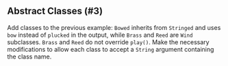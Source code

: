 ## Abstract Classes (#3)

Add classes to the previous example: `Bowed` inherits from `Stringed` and uses
`bow` instead of `plucked` in the output, while `Brass` and `Reed` are `Wind`
subclasses. `Brass` and `Reed` do not override `play()`. Make the necessary
modifications to allow each class to accept a `String` argument containing the
class name.